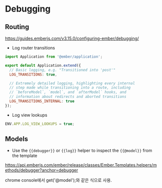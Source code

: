 

# Debugging

## Routing

https://guides.emberjs.com/v3.15.0/configuring-ember/debugging/


- Log router transitions

``` app/app.js
import Application from '@ember/application';

export default Application.extend({
  // Basic logging, e.g. "Transitioned into 'post'"
  LOG_TRANSITIONS: true,

  // Extremely detailed logging, highlighting every internal
  // step made while transitioning into a route, including
  // `beforeModel`, `model`, and `afterModel` hooks, and
  // information about redirects and aborted transitions
  LOG_TRANSITIONS_INTERNAL: true
});
```

- Log view lookups

``` config/environment.js
ENV.APP.LOG_VIEW_LOOKUPS = true;
```

## Models

- Use the `{{debugger}}` or `{{log}}` helper to inspect the `{{@model}}` from the template

https://api.emberjs.com/ember/release/classes/Ember.Templates.helpers/methods/debugger?anchor=debugger

chrome console에서 get('@model');와 같은 식으로 사용.